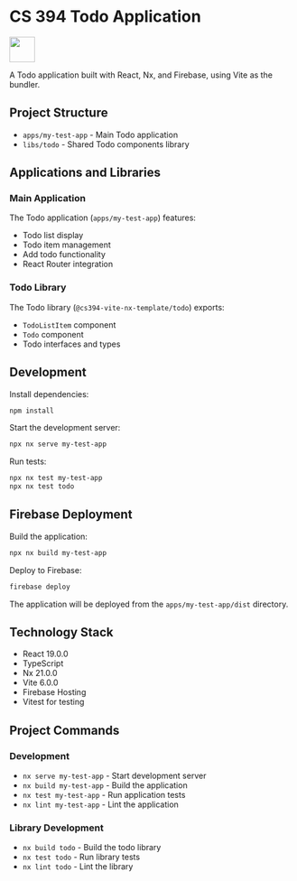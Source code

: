 # CS 394 Todo Application

<a alt="Nx logo" href="https://nx.dev" target="_blank" rel="noreferrer"><img src="https://raw.githubusercontent.com/nrwl/nx/master/images/nx-logo.png" width="45"></a>

A Todo application built with React, Nx, and Firebase, using Vite as the bundler.

## Project Structure

- `apps/my-test-app` - Main Todo application
- `libs/todo` - Shared Todo components library

## Applications and Libraries

### Main Application

The Todo application (`apps/my-test-app`) features:

- Todo list display
- Todo item management
- Add todo functionality
- React Router integration

### Todo Library

The Todo library (`@cs394-vite-nx-template/todo`) exports:

- `TodoListItem` component
- `Todo` component
- Todo interfaces and types

## Development

Install dependencies:

```bash
npm install
```

Start the development server:

```bash
npx nx serve my-test-app
```

Run tests:

```bash
npx nx test my-test-app
npx nx test todo
```

## Firebase Deployment

Build the application:

```bash
npx nx build my-test-app
```

Deploy to Firebase:

```bash
firebase deploy
```

The application will be deployed from the `apps/my-test-app/dist` directory.

## Technology Stack

- React 19.0.0
- TypeScript
- Nx 21.0.0
- Vite 6.0.0
- Firebase Hosting
- Vitest for testing

## Project Commands

### Development

- `nx serve my-test-app` - Start development server
- `nx build my-test-app` - Build the application
- `nx test my-test-app` - Run application tests
- `nx lint my-test-app` - Lint the application

### Library Development

- `nx build todo` - Build the todo library
- `nx test todo` - Run library tests
- `nx lint todo` - Lint the library
